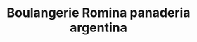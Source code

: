 ---
title: "Boulangerie Romina panaderia argentina"
url: /montreal/boulangerie-romina-panaderia-argentina/
shop: Bäckerei
---